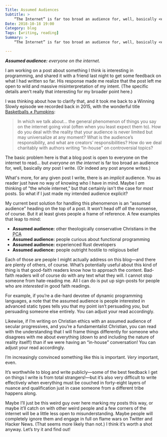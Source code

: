 ```yaml
---
Title: Assumed Audiences
Subtitle: >
    “The Internet” is far too broad an audience for, well, basically <em>any</em> post I write.
Date: 2018-10-18 19:00
Category: blog
Tags: [writing, reading]
Summary: >
    “The Internet” is far too broad an audience for, well, basically <em>any</em> post I write. My current best solution: “Assumed Audience” headings on posts.

---
```


<i class=editorial>**Assumed audience:** everyone on the internet.</i>

I am working on a post about something I think is interesting in programming, and shared it with a friend last night to get some feedback on what I had written so far. His response made me realize that the post left me open to wild and massive misinterpretation of my intent. (The specific details aren’t really that interesting for my broader point here.)

I was thinking about how to clarify that, and it took me back to a Winning Slowly episode we recorded back in 2015, with the wonderful title [Basketballs ≠ Pumpkins](https://winningslowly.org/2.02/):

> In which we talk about… the general phenomenon of things you say on the internet going viral (often when you least expect them to). How do you deal with the reality that your audience is never limited but may universalize at any moment? What is the audience’s responsibility, and what are creators’ responsibilities? How do we deal charitably with authors writing “in-house” on controversial topics?

The basic problem here is that a blog post is open to everyone on the internet to read… but *everyone on the internet* is far too broad an audience for, well, basically *any* post I write. (Or indeed any post anyone writes.)

What's more, for any given post I write, there is an *implicit* audience. You as reader just have no way of knowing who I have in mind. Maybe I *am* thinking of "the whole internet," but that certainly isn't the case for *most* posts. So what if I just made my intended audience explicit?

My current best solution for handling this phenomenon is an “assumed audience” heading on the top of a post. It won’t head off *all* the nonsense, of course. But it at least gives people a frame of reference. A few examples that leap to mind:

- **Assumed audience:** other theologically conservative Christians in the <abbr title="Presbyterian Church in America">PCA</abbr>
- **Assumed audience:** people curious about functional programming
- **Assumed audience:** experienced Rust developers
- **Assumed audience:** people outright hostile to religious belief

Each of those are people I might actually address on this blog—and there are plenty of others, of course. What’s potentially useful about this kind of thing is that good-faith readers know how to approach the content. Bad-faith readers will of course do with any text what they will. I cannot stop someone from hate-reading me. All I can do is put up sign-posts for people who are *interested* in good faith readings.

For example, if you’re a die-hard devotee of dynamic programming languages, a note that the assumed audience is people interested in advanced static types tells you that my point isn’t persuading *you*, but persuading someone else entirely. You can adjust your read accordingly.

Likewise, if I’m writing on Christian ethics with an assumed audience of secular progressives, and you’re a fundamentalist Christian, you can read with the understanding that I will frame things differently for someone who disagrees with me about everything (down to and including the nature of reality itself!) than if we were having an “in-house” conversation! You can adjust your read accordingly.

I’m increasingly convinced something like this is important. *Very* important, even.

It’s worthwhile to blog and write publicly—some of the best feedback I get on things I write is from total strangers!—but it’s also very difficult to write effectively when everything must be couched in forty-eight layers of nuance and qualification just in case someone from a different tribe happens along.

Maybe I’ll just be this weird guy over here marking my posts this way, or maybe it’ll catch on with other weird people and a few corners of the internet will be a little less open to misunderstanding. Maybe people will completely ignore them and engage in full on flame wars on Twitter and Hacker News. (That seems more likely than not.) I think it’s worth a shot anyway. Let’s try it and find out!

